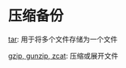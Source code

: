 # 压缩备份

[tar](Linux_Command_Tar.md): 用于将多个文件存储为一个文件

[gzip, gunzip, zcat](Linux_Command_Gzip.md): 压缩或展开文件
